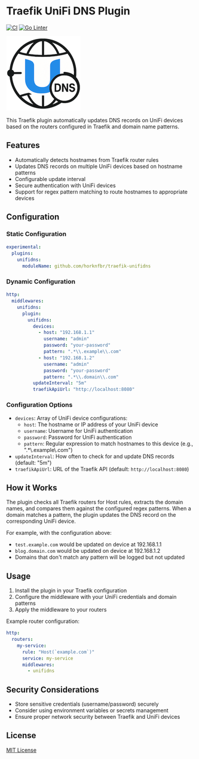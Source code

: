 # Traefik UniFi DNS Plugin

[![CI](https://github.com/horknfbr/trafik-unifidns/actions/workflows/testcover.yml/badge.svg)](https://github.com/horknfbr/trafik-unifidns/actions/workflows/testcover.yml) [![Go Linter](https://github.com/horknfbr/trafik-unifidns/actions/workflows/golangci-lint.yml/badge.svg)](https://github.com/horknfbr/trafik-unifidns/actions/workflows/golangci-lint.yml)

![Traefik UniFi DNS Plugin](/.assets/icon.png)

This Traefik plugin automatically updates DNS records on UniFi devices based on the routers configured in Traefik and domain name patterns.

## Features

- Automatically detects hostnames from Traefik router rules
- Updates DNS records on multiple UniFi devices based on hostname patterns
- Configurable update interval
- Secure authentication with UniFi devices
- Support for regex pattern matching to route hostnames to appropriate devices

## Configuration

### Static Configuration

```yaml
experimental:
  plugins:
    unifidns:
      moduleName: github.com/horknfbr/traefik-unifidns
```

### Dynamic Configuration

```yaml
http:
  middlewares:
    unifidns:
      plugin:
        unifidns:
          devices:
            - host: "192.168.1.1"
              username: "admin"
              password: "your-password"
              pattern: ".*\\.example\\.com"
            - host: "192.168.1.2"
              username: "admin"
              password: "your-password"
              pattern: ".*\\.domain\\.com"
          updateInterval: "5m"
          traefikApiUrl: "http://localhost:8080"
```

### Configuration Options

- `devices`: Array of UniFi device configurations:
  - `host`: The hostname or IP address of your UniFi device
  - `username`: Username for UniFi authentication
  - `password`: Password for UniFi authentication
  - `pattern`: Regular expression to match hostnames to this device (e.g., ".\*\\.example\\.com")
- `updateInterval`: How often to check for and update DNS records (default: "5m")
- `traefikApiUrl`: URL of the Traefik API (default: `http://localhost:8080`)

## How it Works

The plugin checks all Traefik routers for Host rules, extracts the domain names, and compares them against the configured regex patterns. When a domain matches a pattern, the plugin updates the DNS record on the corresponding UniFi device.

For example, with the configuration above:

- `test.example.com` would be updated on device at 192.168.1.1
- `blog.domain.com` would be updated on device at 192.168.1.2
- Domains that don't match any pattern will be logged but not updated

## Usage

1. Install the plugin in your Traefik configuration
2. Configure the middleware with your UniFi credentials and domain patterns
3. Apply the middleware to your routers

Example router configuration:

```yaml
http:
  routers:
    my-service:
      rule: "Host(`example.com`)"
      service: my-service
      middlewares:
        - unifidns
```

## Security Considerations

- Store sensitive credentials (username/password) securely
- Consider using environment variables or secrets management
- Ensure proper network security between Traefik and UniFi devices

## License

[MIT License](LICENSE)
